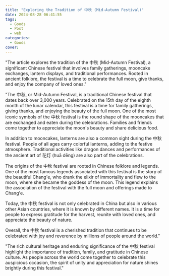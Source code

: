 ```yaml
---
title: "Exploring the Tradition of 中秋 (Mid-Autumn Festival)"
date: 2024-08-28 06:41:55
tags:
  - Goods
  - Post
  - web
categories:
  - Goods
cover: 
---
```


"The article explores the tradition of the 中秋 (Mid-Autumn Festival), a significant Chinese festival that involves family gatherings, mooncake exchanges, lantern displays, and traditional performances. Rooted in ancient folklore, the festival is a time to celebrate the full moon, give thanks, and enjoy the company of loved ones."

"The 中秋, or Mid-Autumn Festival, is a traditional Chinese festival that dates back over 3,000 years. Celebrated on the 15th day of the eighth month of the lunar calendar, this festival is a time for family gatherings, giving thanks, and enjoying the beauty of the full moon. One of the most iconic symbols of the 中秋 festival is the round shape of the mooncakes that are exchanged and eaten during the celebrations. Families and friends come together to appreciate the moon's beauty and share delicious food.

In addition to mooncakes, lanterns are also a common sight during the 中秋 festival. People of all ages carry colorful lanterns, adding to the festive atmosphere. Traditional activities like dragon dances and performances of the ancient art of 花灯 (huā dēng) are also part of the celebrations.

The origins of the 中秋 festival are rooted in Chinese folklore and legends. One of the most famous legends associated with this festival is the story of the beautiful Chang'e, who drank the elixir of immortality and flew to the moon, where she became the goddess of the moon. This legend explains the association of the festival with the full moon and offerings made to Chang'e.

Today, the 中秋 festival is not only celebrated in China but also in various other Asian countries, where it is known by different names. It is a time for people to express gratitude for the harvest, reunite with loved ones, and appreciate the beauty of nature.

Overall, the 中秋 festival is a cherished tradition that continues to be celebrated with joy and reverence by millions of people around the world."

"The rich cultural heritage and enduring significance of the 中秋 festival highlight the importance of tradition, family, and gratitude in Chinese culture. As people across the world come together to celebrate this auspicious occasion, the spirit of unity and appreciation for nature shines brightly during this festival."
